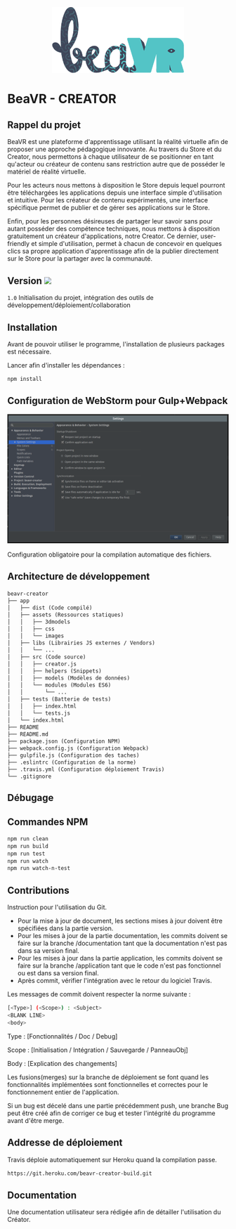 <p align="center">
<img width="300" src="/README/2017_logo_beavr.png">
</p>

# BeaVR - CREATOR

## Rappel du projet

BeaVR est une plateforme d'apprentissage utilisant la réalité virtuelle afin de proposer une approche pédagogique innovante. Au travers du Store et du Creator, nous permettons à chaque utilisateur de se positionner en tant qu'acteur ou créateur de contenu sans restriction autre que de posséder le matériel de réalité virtuelle.

Pour les acteurs nous mettons à disposition le Store depuis lequel pourront être téléchargées les applications depuis une interface simple d'utilisation et intuitive.
Pour les créateur de contenu expérimentés, une interface spécifique permet de publier et de gérer ses applications sur le Store.

Enfin, pour les personnes désireuses de partager leur savoir sans pour autant posséder des compétence techniques, nous mettons à disposition gratuitement un créateur d'applications, notre Creator. Ce dernier, user-friendly et simple d'utilisation, permet à chacun de concevoir en quelques clics sa propre application d'apprentissage afin de la publier directement sur le Store pour la partager avec la communauté.

## Version <img style="width:10%; text-align:center;s" src="https://travis-ci.com/ekersale/beavr-creator.svg?token=x7qbxW6dvqqfhQ4xsHKt&branch=master">

`1.0` Initialisation du projet, intégration des outils de développement/déploiement/collaboration


## Installation

Avant de pouvoir utiliser le programme, l'installation de plusieurs packages est nécessaire.

Lancer afin d'installer les dépendances :
```bash
npm install
```

## Configuration de WebStorm pour Gulp+Webpack

<img src="/README/Conf-Gulp-Files.png">

Configuration obligatoire pour la compilation automatique des fichiers.

## Architecture de développement

```
beavr-creator
├── app
│   ├── dist (Code compilé)
│   ├── assets (Ressources statiques)
│   │   ├── 3dmodels
│   │   ├── css
│   │   └── images
│   ├── libs (Librairies JS externes / Vendors)
│   │   └── ...
│   ├── src (Code source)
│   │   ├── creator.js
│   │   ├── helpers (Snippets)
│   │   ├── models (Modèles de données)
│   │   └── modules (Modules ES6)
│   │       └── ...
│   ├── tests (Batterie de tests)
│   │   ├── index.html
│   │   └── tests.js
│   └── index.html
├── README
├── README.md
├── package.json (Configuration NPM)
├── webpack.config.js (Configuration Webpack)
├── gulpfile.js (Configuration des taches)
├── .eslintrc (Configuration de la norme)
├── .travis.yml (Configuration déploiement Travis)
└── .gitignore
```

## Débugage



## Commandes NPM

```bash
npm run clean
npm run build
npm run test
npm run watch
npm run watch-n-test
```

## Contributions

Instruction pour l'utilisation du Git.
* Pour la mise à jour de document, les sections mises à jour doivent être spécifiées dans la partie version.
* Pour les mises à jour de la partie documentation, les commits doivent se faire sur la branche /documentation tant que la documentation n'est pas dans sa version final.
* Pour les mises à jour dans la partie application, les commits doivent se faire sur la branche /application tant que le code n'est pas fonctionnel ou est dans sa version final.
* Après commit, vérifier l'intégration avec le retour du logiciel Travis.

Les messages de commit doivent respecter la norme suivante : 

```sh
[<Type>] (<Scope>) : <Subject>
<BLANK LINE>
<body>
```

Type 	: [Fonctionnalités / Doc / Debug]

Scope	: [Initialisation / Intégration / Sauvegarde / PanneauObj]

Body	: [Explication des changements]

Les fusions(merges) sur la branche de déploiement se font quand les fonctionnalités implémentées sont fonctionnelles et correctes pour le fonctionnement entier de l'application.

Si un bug est décelé dans une partie précédemment push, une branche Bug peut être créé afin de corriger ce bug et tester l'intégrité du programme avant d'être merge.


## Addresse de déploiement

Travis déploie automatiquement sur Heroku quand la compilation passe.

```sh
https://git.heroku.com/beavr-creator-build.git
```

## Documentation

Une documentation utilisateur sera rédigée afin de détailler l'utilisation du Créator. 
